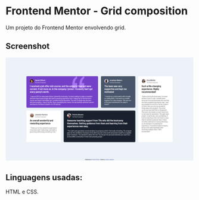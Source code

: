 # Frontend Mentor - Grid composition

Um projeto do Frontend Mentor envolvendo grid.

## Screenshot

![](./Screenshot_1.png)

## Linguagens usadas:

HTML e CSS.